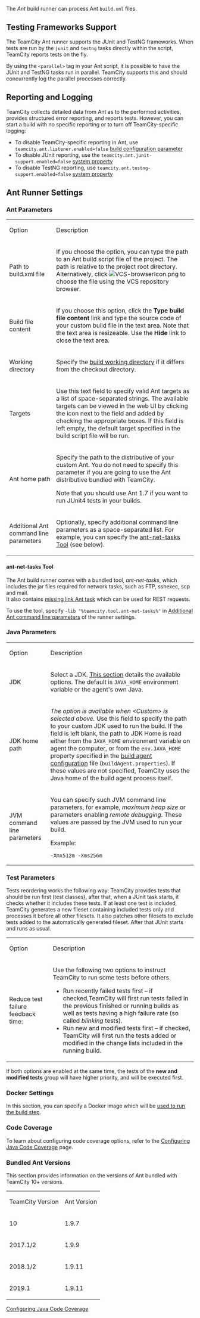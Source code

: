 [//]: # (title: Ant)
[//]: # (auxiliary-id: Ant)

The _Ant_ build runner can process Ant `build.xml` files.

## Testing Frameworks Support

The TeamCity Ant runner supports the JUnit and TestNG frameworks. When tests are run by the `junit` and `testng` tasks directly within the script, TeamCity reports tests on the fly.

By using the `<parallel>` tag in your Ant script, it is possible to have the JUnit and TestNG tasks run in parallel. TeamCity supports this and should concurrently log the parallel processes correctly.

## Reporting and Logging

TeamCity collects detailed data from Ant as to the performed activities, provides structured error reporting, and reports tests. However, you can start a build with no specific reporting or to turn off TeamCity-specific logging:
* To disable TeamCity-specific reporting in Ant, use `teamcity.ant.listener.enabled=false` [build configuration parameter](configuring-build-parameters.md)
* To disable JUnit reporting, use the `teamcity.ant.junit-support.enabled=false` [system property](configuring-build-parameters.md)
* To disable TestNG reporting, use `teamcity.ant.testng-support.enabled=false` [system property](configuring-build-parameters.md)


## Ant Runner Settings

<anchor name="antAntParamsOptionDescription"/>

<anchor name="Path to build.xml file"/>
<anchor name="Build file content"/>
<anchor name="Working directory"/>
<anchor name="Targets"/>
<anchor name="Ant home path"/>
<anchor name="Additional Ant command line parameters"/>

### Ant Parameters
[//]: # (AltHead: antAntParamsOptionDescription)

<anchor name="Ant-AntParameters"/>

<table><tr>

<td>

Option

</td>

<td>

Description

</td></tr><tr>

<td>

Path to build.xml file

</td>

<td>

If you choose the option, you can type the path to an Ant build script file of the project. The path is relative to the project root directory. Alternatively, click ![VCS-browserIcon.png](VCS-browserIcon.png) to choose the file using the VCS repository browser.

</td></tr><tr>

<td>

Build file content

</td>

<td>

If you choose this option, click the __Type build file content__ link and type the source code of your custom build file in the text area. Note that the text area is resizeable. Use the __Hide__ link to close the text area.

</td></tr><tr>

<td>

Working directory

</td>

<td>

Specify the [build working directory](build-working-directory.md) if it differs from the checkout directory.

</td></tr><tr>

<td>

Targets


</td>

<td>

Use this text field to specify valid Ant targets as a list of space-separated strings. The available targets can be viewed in the web UI by clicking the icon next to the field and added by checking the appropriate boxes. If this field is left empty, the default target specified in the build script file will be run.

</td></tr><tr>

<td>

Ant home path


</td>

<td>

Specify the path to the distributive of your custom Ant. You do not need to specify this parameter if you are going to use the Ant distributive bundled with TeamCity.

<note>

Note that you should use Ant 1.7 if you want to run JUnit4 tests in your builds.
</note>

</td></tr><tr>

<td>

Additional Ant command line parameters

</td>

<td>

Optionally, specify additional command line parameters as a space\-separated list. For example, you can specify the [ant-net-tasks Tool](#ant-net-tasks+Tool) (see below).

</td></tr></table>

#### ant-net-tasks Tool

The Ant build runner comes with a bundled tool, _ant-net-tasks_, which includes the jar files required for network tasks, such as FTP, sshexec, scp and mail.   
It also contains [missing link Ant task](https://code.google.com/p/missing-link/) which can be used for REST requests.

To use the tool, specify `-lib "%teamcity.tool.ant-net-tasks%"` in [Additional Ant command line parameters](#Ant+Parameters) of the runner settings.

<chunk include-id="java-param">

 
### Java Parameters

<anchor name="Ant-JavaParameters"/>

<table><tr>

<td>

Option

</td>

<td>

Description

</td></tr><tr>

<td>

JDK


</td>

<td>

Select a JDK. [This section](predefined-build-parameters.md#Defining+Java-related+Environment+Variables) details the available options. The default is `JAVA_HOME` environment variable or the agent's own Java.

</td></tr><tr>

<td>

JDK home path

</td>

<td>

_The option is available when &lt;Custom&gt; is selected above._ Use this field to specify the path to your custom JDK used to run the build. If the field is left blank, the path to JDK Home is read either from the `JAVA_HOME` environment variable on agent the computer, or from the `env.JAVA_HOME` property specified in the [build agent configuration](build-agent-configuration.md) file (`buildAgent.properties`). If these values are not specified, TeamCity uses the Java home of the build agent process itself.

</td></tr><tr>

<td>

JVM command line parameters

</td>

<td>

You can specify such JVM command line parameters, for example, _maximum heap size_ or parameters enabling _remote debugging_. These values are passed by the JVM used to run your build.

Example:

```Shell
-Xmx512m -Xms256m

```

</td></tr></table>

</chunk>



### Test Parameters

Tests reordering works the following way: TeamCity provides tests that should be run first (test classes), after that, when a JUnit task starts, it checks whether it includes these tests. If at least one test is included, TeamCity generates a new fileset containing included tests only and processes it before all other filesets. It also patches other filesets to exclude tests added to the automatically generated fileset. After that JUnit starts and runs as usual.

<table><tr>

<td>

Option


</td>

<td>

Description

</td></tr><tr>

<td>

Reduce test failure feedback time:

</td>

<td>

Use the following two options to instruct TeamCity to run some tests before others.

* Run recently failed tests first – if checked,TeamCity will first run tests failed in the previous finished or running builds as well as tests having a high failure rate (so called _blinking_ tests).
* Run new and modified tests first – if checked, TeamCity will first run the tests added or modified in the change lists included in the running build.

</td></tr></table>

<note>

If both options are enabled at the same time, the tests of the __new and modified tests__ group will have higher priority, and will be executed first.
</note>

### Docker Settings

In this section, you can specify a Docker image which will be [used to run the build step](docker-wrapper.md).

### Code Coverage

To learn about configuring code coverage options, refer to the [Configuring Java Code Coverage](configuring-java-code-coverage.md) page.
 
### Bundled Ant Versions
 
This section provides information on the versions of Ant bundled with TeamCity 10\+ versions.
 
<table><tr>
 
 <td>
 
TeamCity Version
 
</td>
 
<td>
 
Ant Version
 
</td></tr><tr>
 
<td>
 
10
 
</td>
 
<td>
 
1.9.7
 
</td></tr><tr>
 
<td>
 
2017.1/2
 
</td>
 
<td>
 
1.9.9
 
</td></tr><tr>
 
<td>
 
2018.1/2
 
</td>
 
<td>
 
1.9.11
 
</td></tr>

<tr>
 
<td>
 
2019.1
 
</td>
 
<td>
 
1.9.11
 
</td></tr>

</table>
 
<seealso>
        <category ref="admin-guide">
            <a href="configuring-java-code-coverage.md">Configuring Java Code Coverage</a>
        </category>
</seealso>